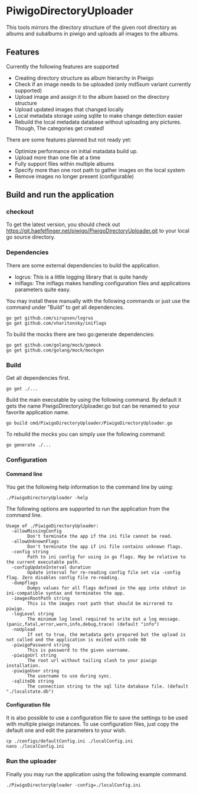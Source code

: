 # PiwigoDirectoryUploader

This tools mirrors the directory structure of the given root directory as albums and subalbums in piwigo
and uploads all images to the albums.

## Features

Currently the following features are supported

- Creating directory structure as album hierarchy in Piwigo
- Check if an image needs to be uploaded (only md5sum variant currently supported)
- Upload image and assign it to the album based on the directory structure
- Upload updated images that changed locally
- Local metadata storage using sqlite to make change detection easier
- Rebuild the local metadata database without uploading any pictures. Though, The categories get created!

There are some features planned but not ready yet:

- Optimize performance on initial matadata build up.
- Upload more than one file at a time
- Fully support files within multiple albums
- Specify more than one root path to gather images on the local system
- Remove images no longer present (configurable)


## Build and run the application

### checkout

To get the latest version, you should check out https://git.haefelfinger.net/piwigo/PiwigoDirectoryUploader.git to
your local go source directory.

### Dependencies

There are some external dependencies to build the application.

- logrus: This is a little logging library that is quite handy
- iniflags: The iniflags makes handling configuration files and applications parameters quite easy.

You may install these manually with the following commands or just use the command under "Build" to get all dependencies.

```
go get github.com/sirupsen/logrus
go get github.com/vharitonsky/iniflags
```

To build the mocks there are two go:generate dependencies:

```
go get github.com/golang/mock/gomock
go get github.com/golang/mock/mockgen
```

### Build

Get all dependencies first.

```
go get ./...
```

Build the main executable by using the following command. By default it gets the name PiwigoDirectoryUploader.go but
can be renamed to your favorite application name.

```
go build cmd/PiwigoDirectoryUploader/PiwigoDirectoryUploader.go
```

To rebuild the mocks you can simply use the following command:

```
go generate ./...
```

### Configuration

#### Command line

You get the following help information to the command line by using:

```
./PiwigoDirectoryUploader -help
```

The following options are supported to run the application from the command line.

```
Usage of ./PiwigoDirectoryUploader:
  -allowMissingConfig
        Don't terminate the app if the ini file cannot be read.
  -allowUnknownFlags
        Don't terminate the app if ini file contains unknown flags.
  -config string
        Path to ini config for using in go flags. May be relative to the current executable path.
  -configUpdateInterval duration
        Update interval for re-reading config file set via -config flag. Zero disables config file re-reading.
  -dumpflags
        Dumps values for all flags defined in the app into stdout in ini-compatible syntax and terminates the app.
  -imagesRootPath string
        This is the images root path that should be mirrored to piwigo.
  -logLevel string
        The minimum log level required to write out a log message. (panic,fatal,error,warn,info,debug,trace) (default "info")
  -noUpload
        If set to true, the metadata gets prepared but the upload is not called and the application is exited with code 90
  -piwigoPassword string
        This is password to the given username.
  -piwigoUrl string
        The root url without tailing slash to your piwigo installation.
  -piwigoUser string
        The username to use during sync.
  -sqliteDb string
        The connection string to the sql lite database file. (default "./localstate.db")
```

#### Configuration file

It is also possible to use a configuration file to save the settings to be used with multiple piwigo instances.
To use configuration files, just copy the default one and edit the parameters to your wish.

```
cp ./configs/defaultConfig.ini ./localConfig.ini
nano ./localConfig.ini
```

### Run the uploader

Finally you may run the application using the following example command.

```
./PiwigoDirectoryUploader -config=./localConfig.ini
```